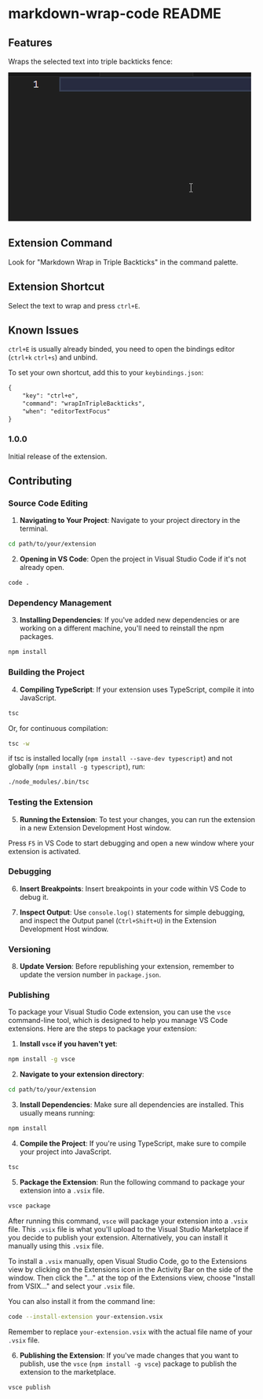 # markdown-wrap-code README

## Features

Wraps the selected text into triple backticks fence:

![Demo](images/demo1.gif)

## Extension Command

Look for "Markdown Wrap in Triple Backticks" in the command palette.


## Extension Shortcut

Select the text to wrap and press `ctrl+E`.


## Known Issues

`ctrl+E` is usually already binded, you need to open the bindings editor (`ctrl+k` `ctrl+s`) and unbind.

To set your own shortcut, add this to your `keybindings.json`:

```
{
    "key": "ctrl+e",
    "command": "wrapInTripleBackticks",
    "when": "editorTextFocus"
}
```

### 1.0.0

Initial release of the extension.

## Contributing

### Source Code Editing

1. **Navigating to Your Project**: Navigate to your project directory in the terminal.

```bash
cd path/to/your/extension
```

2. **Opening in VS Code**: Open the project in Visual Studio Code if it's not already open.

```bash
code .
```

### Dependency Management

3. **Installing Dependencies**: If you've added new dependencies or are working on a different machine, you'll need to reinstall the npm packages.

```bash
npm install
```

### Building the Project

4. **Compiling TypeScript**: If your extension uses TypeScript, compile it into JavaScript.

```bash
tsc
```

Or, for continuous compilation:

```bash
tsc -w
```

if tsc is installed locally (`npm install --save-dev typescript`) and not globally (`npm install -g typescript`), run:
```bash
./node_modules/.bin/tsc
```

### Testing the Extension

5. **Running the Extension**: To test your changes, you can run the extension in a new Extension Development Host window.

Press `F5` in VS Code to start debugging and open a new window where your extension is activated.

### Debugging

6. **Insert Breakpoints**: Insert breakpoints in your code within VS Code to debug it.

7. **Inspect Output**: Use `console.log()` statements for simple debugging, and inspect the Output panel (`Ctrl+Shift+U`) in the Extension Development Host window.

### Versioning

8. **Update Version**: Before republishing your extension, remember to update the version number in `package.json`.

### Publishing

To package your Visual Studio Code extension, you can use the `vsce` command-line tool, which is designed to help you manage VS Code extensions. Here are the steps to package your extension:

1. **Install `vsce` if you haven't yet**:
```bash
npm install -g vsce
```

2. **Navigate to your extension directory**:
```bash
cd path/to/your/extension
```

3. **Install Dependencies**: Make sure all dependencies are installed. This usually means running:
```bash
npm install
```

4. **Compile the Project**: If you're using TypeScript, make sure to compile your project into JavaScript.
```bash
tsc
```

5. **Package the Extension**: Run the following command to package your extension into a `.vsix` file.
```bash
vsce package
```

After running this command, `vsce` will package your extension into a `.vsix` file. This `.vsix` file is what you'll upload to the Visual Studio Marketplace if you decide to publish your extension. Alternatively, you can install it manually using this `.vsix` file.

To install a `.vsix` manually, open Visual Studio Code, go to the Extensions view by clicking on the Extensions icon in the Activity Bar on the side of the window. Then click the "..." at the top of the Extensions view, choose "Install from VSIX..." and select your `.vsix` file.

You can also install it from the command line:

```bash
code --install-extension your-extension.vsix
```

Remember to replace `your-extension.vsix` with the actual file name of your `.vsix` file.

6. **Publishing the Extension**: If you've made changes that you want to publish, use the `vsce` (`npm install -g vsce`) package to publish the extension to the marketplace.

```bash
vsce publish
```